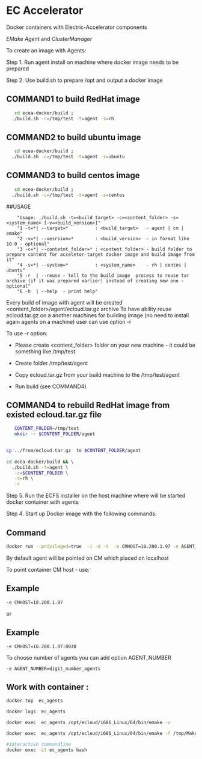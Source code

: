 
# EC Accelerator
Docker containers with Electric-Accelerator components


  *EMake*  *Agent* and *ClusterManager*
  
To create an image with Agents:


Step 1. Run agent install on machine where docker image needs to be prepared

Step 2. Use build.sh to prepare /opt and output a docker image

## COMMAND1 to build RedHat image
```bash
   cd ecea-docker/build ;
  ./build.sh -c=/tmp/test -t=agent -s=rh
```

## COMMAND2 to build ubuntu image
```bash
   cd ecea-docker/build ;
  ./build.sh -c=/tmp/test -t=agent -s=ubuntu
```

## COMMAND3 to build centos image
```bash
   cd ecea-docker/build ;
  ./build.sh -c=/tmp/test -t=agent -s=centos
```


##USAGE
```
    "Usage: ./build.sh -t=<build_target> -c=<content_folder> -s=<system_name> [-v=<build_version>]"
    "1 -t=*| --target=*          : <build_target>   - agent | cm | emake"
    "2 -v=*| --vesrsion=*        : <build_version>  - in format like 10.0 - optional"
    "3 -c=*| --contetnt_folder=* : <content_folder> - build folder to prepare content for acceletor-target docker image and build image from it"
    "4 -s=*| --system=*          : <system_name>    - rh | centos | ubuntu" 
    "5 -r  | --reuse - tell to the build image  process to reuse tar archive (if it was prepared earlier) instead of creating new one - optional" 
    "6 -h  | --help  - print help" 
```

Every build of image with agent will be created  <content_folder>/agent/ecloud.tar.gz archive
To have ability reuse ecloud.tar.gz on a another machines for building image  (no need to install again agents on a machine)
user can use option -r 


To use  -r option:

- Please create <content_folder>  folder on your new machine - it could be something like /tmp/test

- Create folder  /tmp/test/agent

- Copy ecloud.tar.gz from your build machine to the  /tmp/test/agent

- Run build (see  COMMAND4)

## COMMAND4 to rebuild RedHat image from existed ecloud.tar.gz file 
```bash 
   CONTENT_FOLDER=/tmp/test
   mkdir -r $CONTENT_FOLDER/agent

 
cp ../from/ecloud.tar.gz  to $CONTENT_FOLDER/agent 
   
cd ecea-docker/build && \
  ./build.sh -t=agent \
   -c=$CONTENT_FOLDER \
   -s=rh \
   -r 
```

Step 5. Run the ECFS installer on the host machine where will be started docker container with agents

Step 4. Start up Docker image with the following commands:

## Command

```bash
docker run --privileged=true  -i -d -t  -e CMHOST=10.200.1.97 -e AGENT_NUMBER=8  --device /dev/efs --net=host --name=ec_agent  agent_10.0_rh_alpha
```

By default agent will be pointed on CM which placed on localhost 

To point container CM host - use:

## Example

```
-e CMHOST=10.200.1.97
```
or 

## Example

```
-e CMHOST=10.200.1.97:8030
```

To choose number of agents you can add option AGENT_NUMBER 

```
-e AGENT_NUMBER=digit_number_agents
```

## Work with container :

```bash
docker top  ec_agents
```
```bash
docker logs  ec_agents
```

```bash
docker exec  ec_agents /opt/ecloud/i686_Linux/64/bin/emake -v
```

```bash
docker exec  ec_agents /opt/ecloud/i686_Linux/64/bin/emake -f /tmp/Makefile
```

```bash
#interactive commandline
docker exec -it ec_agents bash
```
